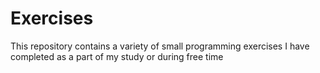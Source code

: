 # Exercises
This repository contains a variety of small programming exercises I have completed as a part of my study or during free time
